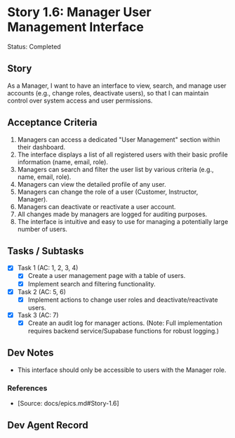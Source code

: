 # Story 1.6: Manager User Management Interface

Status: Completed

## Story

As a Manager,
I want to have an interface to view, search, and manage user accounts (e.g., change roles, deactivate users),
so that I can maintain control over system access and user permissions.

## Acceptance Criteria

1. Managers can access a dedicated "User Management" section within their dashboard.
2. The interface displays a list of all registered users with their basic profile information (name, email, role).
3. Managers can search and filter the user list by various criteria (e.g., name, email, role).
4. Managers can view the detailed profile of any user.
5. Managers can change the role of a user (Customer, Instructor, Manager).
6. Managers can deactivate or reactivate a user account.
7. All changes made by managers are logged for auditing purposes.
8. The interface is intuitive and easy to use for managing a potentially large number of users.

## Tasks / Subtasks

- [x] Task 1 (AC: 1, 2, 3, 4)
  - [x] Create a user management page with a table of users.
  - [x] Implement search and filtering functionality.
- [x] Task 2 (AC: 5, 6)
  - [x] Implement actions to change user roles and deactivate/reactivate users.
- [x] Task 3 (AC: 7)
  - [x] Create an audit log for manager actions. (Note: Full implementation requires backend service/Supabase functions for robust logging.)

## Dev Notes

- This interface should only be accessible to users with the Manager role.

### References

- [Source: docs/epics.md#Story-1.6]

## Dev Agent Record

